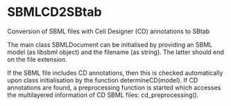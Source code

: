 # SBMLCD2SBtab
Conversion of SBML files with Cell Designer (CD) annotations to SBtab

The main class SBMLDocument can be initialised by providing an SBML model (as libsbml object) and the filename (as string).
The latter should end on the file extension.

If the SBML file includes CD annotations, then this is checked automatically upon class initialisation by the function determineCD(model). If CD annotations are found, a preprocessing function is started which accesses the multilayered information of CD SBML files: cd_preprocessing().



